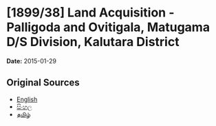 # [1899/38] Land Acquisition - Palligoda and Ovitigala, Matugama D/S Division, Kalutara District

**Date:** 2015-01-29

## Original Sources

- [English](https://documents.gov.lk/view/extra-gazettes/2015/1/1899-38_E.pdf)
- [සිංහල](https://documents.gov.lk/view/extra-gazettes/2015/1/1899-38_S.pdf)
- [தமிழ்](https://documents.gov.lk/view/extra-gazettes/2015/1/1899-38_T.pdf)
